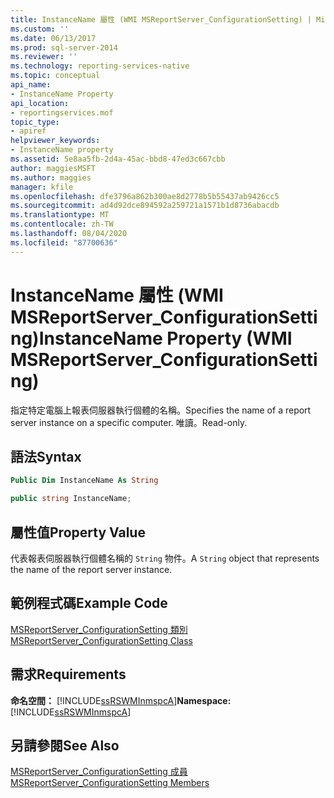 ```yaml
---
title: InstanceName 屬性 (WMI MSReportServer_ConfigurationSetting) | Microsoft Docs
ms.custom: ''
ms.date: 06/13/2017
ms.prod: sql-server-2014
ms.reviewer: ''
ms.technology: reporting-services-native
ms.topic: conceptual
api_name:
- InstanceName Property
api_location:
- reportingservices.mof
topic_type:
- apiref
helpviewer_keywords:
- InstanceName property
ms.assetid: 5e8aa5fb-2d4a-45ac-bbd8-47ed3c667cbb
author: maggiesMSFT
ms.author: maggies
manager: kfile
ms.openlocfilehash: dfe3796a862b300ae8d2778b5b55437ab9426cc5
ms.sourcegitcommit: ad4d92dce894592a259721a1571b1d8736abacdb
ms.translationtype: MT
ms.contentlocale: zh-TW
ms.lasthandoff: 08/04/2020
ms.locfileid: "87700636"
---
```

# <a name="instancename-property-wmi-msreportserver_configurationsetting"></a><span data-ttu-id="5205c-102">InstanceName 屬性 (WMI MSReportServer_ConfigurationSetting)</span><span class="sxs-lookup"><span data-stu-id="5205c-102">InstanceName Property (WMI MSReportServer_ConfigurationSetting)</span></span>
  <span data-ttu-id="5205c-103">指定特定電腦上報表伺服器執行個體的名稱。</span><span class="sxs-lookup"><span data-stu-id="5205c-103">Specifies the name of a report server instance on a specific computer.</span></span> <span data-ttu-id="5205c-104">唯讀。</span><span class="sxs-lookup"><span data-stu-id="5205c-104">Read-only.</span></span>  
  
## <a name="syntax"></a><span data-ttu-id="5205c-105">語法</span><span class="sxs-lookup"><span data-stu-id="5205c-105">Syntax</span></span>  
  
```vb  
Public Dim InstanceName As String  
```  
  
```csharp  
public string InstanceName;  
```  
  
## <a name="property-value"></a><span data-ttu-id="5205c-106">屬性值</span><span class="sxs-lookup"><span data-stu-id="5205c-106">Property Value</span></span>  
 <span data-ttu-id="5205c-107">代表報表伺服器執行個體名稱的 `String` 物件。</span><span class="sxs-lookup"><span data-stu-id="5205c-107">A `String` object that represents the name of the report server instance.</span></span>  
  
## <a name="example-code"></a><span data-ttu-id="5205c-108">範例程式碼</span><span class="sxs-lookup"><span data-stu-id="5205c-108">Example Code</span></span>  
 [<span data-ttu-id="5205c-109">MSReportServer_ConfigurationSetting 類別</span><span class="sxs-lookup"><span data-stu-id="5205c-109">MSReportServer_ConfigurationSetting Class</span></span>](msreportserver-configurationsetting-class.md)  
  
## <a name="requirements"></a><span data-ttu-id="5205c-110">需求</span><span class="sxs-lookup"><span data-stu-id="5205c-110">Requirements</span></span>  
 <span data-ttu-id="5205c-111">**命名空間：** [!INCLUDE[ssRSWMInmspcA](../../includes/ssrswminmspca-md.md)]</span><span class="sxs-lookup"><span data-stu-id="5205c-111">**Namespace:** [!INCLUDE[ssRSWMInmspcA](../../includes/ssrswminmspca-md.md)]</span></span>  
  
## <a name="see-also"></a><span data-ttu-id="5205c-112">另請參閱</span><span class="sxs-lookup"><span data-stu-id="5205c-112">See Also</span></span>  
 [<span data-ttu-id="5205c-113">MSReportServer_ConfigurationSetting 成員</span><span class="sxs-lookup"><span data-stu-id="5205c-113">MSReportServer_ConfigurationSetting Members</span></span>](msreportserver-configurationsetting-members.md)  
  
  
